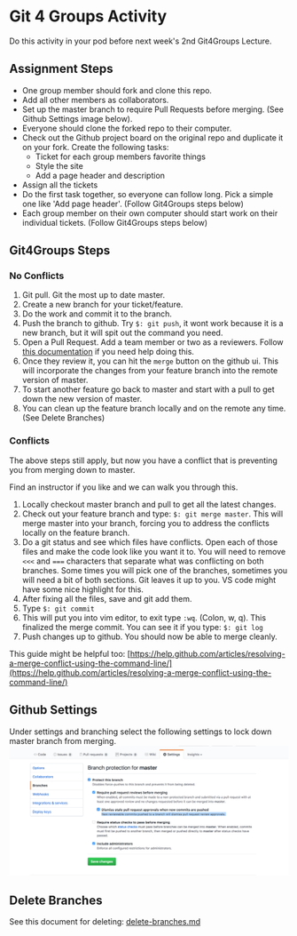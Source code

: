 # Git 4 Groups Activity
Do this activity in your pod before next week's 2nd Git4Groups Lecture. 

## Assignment Steps
- One group member should fork and clone this repo.
- Add all other members as collaborators.
- Set up the master branch to require Pull Requests before merging. (See Github Settings image below).
- Everyone should clone the forked repo to their computer.
- Check out the Github project board on the original repo and duplicate it on your fork. Create the following tasks:
	- Ticket for each group members favorite things
	- Style the site
	- Add a page header and description
- Assign all the tickets
- Do the first task together, so everyone can follow long. Pick a simple one like 'Add page header'. (Follow Git4Groups steps below)
- Each group member on their own computer should start work on their individual tickets. (Follow Git4Groups steps below)


## Git4Groups Steps
### No Conflicts
1. Git pull. Git the most up to date master.
2. Create a new branch for your ticket/feature.
3. Do the work and commit it to the branch.
4. Push the branch to github. Try `$: git push`, it wont work because it is a new branch, but it will spit out the command you need.
5. Open a Pull Request. Add a team member or two as a reviewers. Follow [this documentation](https://help.github.com/articles/creating-a-pull-request/) if you need help doing this. 
6. Once they review it, you can hit the `merge` button on the github ui. This will incorporate the changes from your feature branch into the remote version of master. 
7. To start another feature go back to master and start with a pull to get down the new version of master.
8. You can clean up the feature branch locally and on the remote any time. (See Delete Branches)
 
### Conflicts
The above steps still apply, but now you have a conflict that is preventing you from merging down to master.

Find an instructor if you like and we can walk you through this.

1. Locally checkout master branch and pull to get all the latest changes. 
2. Check out your feature branch and type: `$: git merge master`. This will merge master into your branch, forcing you to address the conflicts locally on the feature branch.
3. Do a git status and see which files have conflicts. Open each of those files and make the code look like you want it to. You will need to remove `<<<` and `===` characters that separate what was conflicting on both branches. Some times you will pick one of the branches, sometimes you will need a bit of both sections. Git leaves it up to you. VS code might have some nice highlight for this.
4. After fixing all the files, save and git add them.
5. Type `$: git commit`
6. This will put you into vim editor, to exit type `:wq`. (Colon, w, q). This finalized the merge commit. You can see it if you type: `$: git log`
7. Push changes up to github. You should now be able to merge cleanly.

This guide might be helpful too: [https://help.github.com/articles/resolving-a-merge-conflict-using-the-command-line/](https://help.github.com/articles/resolving-a-merge-conflict-using-the-command-line/)

## Github Settings 
Under settings and branching select the following settings to lock down master branch from merging.
![Alt Image Text](github-settings.png)

## Delete Branches
See this document for deleting: [delete-branches.md](delete-branches.md)